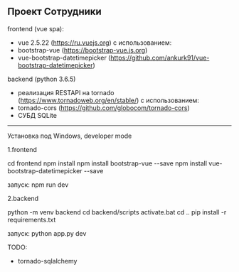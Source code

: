 Проект Сотрудники
----------
frontend (vue spa): 
- vue 2.5.22 (https://ru.vuejs.org)
с использованием:
- bootstrap-vue (https://bootstrap-vue.js.org)
- vue-bootstrap-datetimepicker (https://github.com/ankurk91/vue-bootstrap-datetimepicker)

backend (python 3.6.5)
- реализация RESTAPI на tornado (https://www.tornadoweb.org/en/stable/)
с использованием:
- tornado-cors (https://github.com/globocom/tornado-cors)
- СУБД SQLite
----------
Установка под Windows, developer mode

1.frontend

cd frontend
npm install
npm install bootstrap-vue --save
npm install vue-bootstrap-datetimepicker --save

запуск: npm run dev

2.backend

python -m venv backend
cd backend/scripts
activate.bat
cd ..
pip install -r requirements.txt

запуск: python app.py dev

TODO:
- tornado-sqlalchemy